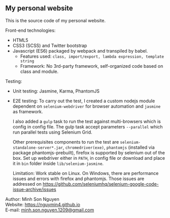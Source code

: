 ## My personal website
This is the source code of my personal website.

Front-end technologies:
- HTML5
- CSS3 (SCSS) and Twitter bootstrap
- Javascript (ES6) packaged by webpack and transpiled by babel.  
	- Features used: `class, import/export, lambda expression, template string`  
	- Framework: No 3rd-party framework, self-organized code based on class and module. 

Testing:
- Unit testing: Jasmine, Karma, PhantomJS
- E2E testing: To carry out the test, I created a custom nodejs module dependent on `selenium-webdriver` for browser automation and `jasmine` as framework.  
 
	I also added a `gulp` task to run the test against multi-browsers which is config in config file.
The gulp task accept parameters `--parallel` which run parallel tests using Selenium Grid.

	Other prerequisites components to run the test are `selenium-standalone-server*.jar`, `chromedriver(exe)`, 
`phantomjs` (installed via package phantomjs-prebuilt), firefox is supported by selenium out of the box.
Set up webdriver either in `PATH`, in config file or download and place it in `bin` folder inside `lib/selenium-jasmine`.  

	Limitation: Work stable on Linux. On Windows, there are performance issues and errors with firefox and phantomjs. Those issues are addressed on 
https://github.com/seleniumhq/selenium-google-code-issue-archive/issues
 
  
  
Author: Minh Son Nguyen  
Website: https://nguymin4.github.io  
E-mail: minh.son.nguyen.1209@gmail.com  